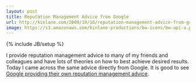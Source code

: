 ```yaml
---
layout: post
title: Reputation Management Advice from Google
url: http://kinlane.com/2009/10/16/reputation-management-advice-from-google/
image: https://s3.amazonaws.com/kinlane-productions/bw-icons/bw-api-a.png
---
```

{% include JB/setup %}
<p>
     I provide reputation management advice to many of my friends and colleagues and have lots of theories on how to best achieve desired results. Today I came across the same advice directly from Google. It is good to see <a href="http://googleblog.blogspot.com/2009/10/managing-your-reputation-through-search.html">Google providing their own reputation management advice</a>.
</p>